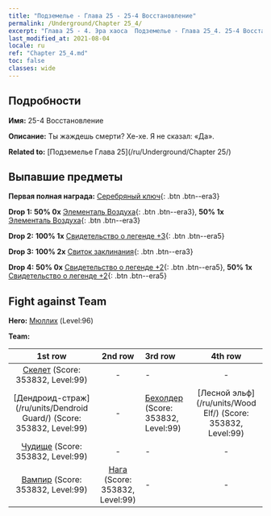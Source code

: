 ```yaml
---
title: "Подземелье - Глава 25 - 25-4 Восстановление"
permalink: /Underground/Chapter 25_4/
excerpt: "Глава 25 - 4. Эра хаоса  Подземелье - Глава 25_4. 25-4 Восстановление"
last_modified_at: 2021-08-04
locale: ru
ref: "Chapter 25_4.md"
toc: false
classes: wide
---
```


## Подробности

 **Имя:** 25-4 Восстановление

 **Описание:** Ты жаждешь смерти? Хе-хе. Я не сказал: «Да».

 **Related to:** [Подземелье Глава 25](/ru/Underground/Chapter 25/)

## Выпавшие предметы

 **Первая полная награда:** [Серебряный ключ](/ItemsRU/con_693/){: .btn .btn--era3}

 **Drop 1:** **50% 0x** [Элементаль Воздуха](/ItemsRU/her_448/){: .btn .btn--era3}, **50% 1x** [Элементаль Воздуха](/ItemsRU/her_448/){: .btn .btn--era3}

 **Drop 2:** **100% 1x** [Свидетельство о легенде +3](/ItemsRU/mat_88/){: .btn .btn--era5}

 **Drop 3:** **100% 2x** [Свиток заклинания](/ItemsRU/con_694/){: .btn .btn--era3}

 **Drop 4:** **50% 0x** [Свидетельство о легенде +2](/ItemsRU/mat_81/){: .btn .btn--era5}, **50% 1x** [Свидетельство о легенде +2](/ItemsRU/mat_81/){: .btn .btn--era5}


## Fight against Team
 **Hero:** [Мюллих](/ru/heroes/Mullich/) (Level:96)

 **Team:**


  | 1st row | 2nd row | 3rd row | 4th row |
  |:----:|:----:|:----|:----:|
  | [Скелет](/ru/units/Skeleton/) (Score: 353832, Level:99)  | - | - | - |
  | [Дендроид-страж](/ru/units/Dendroid Guard/) (Score: 353832, Level:99)  | - | [Бехолдер](/ru/units/Beholder/) (Score: 353832, Level:99)  | [Лесной эльф](/ru/units/Wood Elf/) (Score: 353832, Level:99)  |
  | [Чудище](/ru/units/Behemoth/) (Score: 353832, Level:99)  | - | - | - |
  | [Вампир](/ru/units/Vampire/) (Score: 353832, Level:99)  | [Нага](/ru/units/Naga/) (Score: 353832, Level:99)  | - | - |


